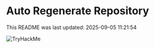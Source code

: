# Auto Regenerate Repository

This README was last updated: 2025-09-05 11:21:54

 ![TryHackMe](https://tryhackme.com/badge/533634)
